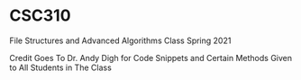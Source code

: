 # CSC310
File Structures and Advanced Algorithms Class Spring 2021

Credit Goes To Dr. Andy Digh for Code Snippets and Certain Methods Given to All Students in The Class
